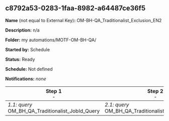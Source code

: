 ## c8792a53-0283-1faa-8982-a64487ce36f5

**Name** (not equal to External Key)**:** OM-BH-QA_Traditionalist_Exclusion_EN2

**Description:** n/a

**Folder:** my automations/MOTF-OM-BH-QA/

**Started by:** Schedule

**Status:** Ready

**Schedule:** Not defined

**Notifications:** _none_


| Step 1<br>_<small>-</small>_ | Step 2<br>_<small>-</small>_ |
| --- | --- |
| _1.1: query_<br>OM_BH_QA_Traditionalist_JobId_Query | _2.1: query_<br>OM_BH_QA_Traditionalist_Exclusion_Query |
